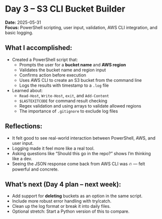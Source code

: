 # Day 3 – S3 CLI Bucket Builder  
**Date:** 2025-05-31  
**Focus:** PowerShell scripting, user input, validation, AWS CLI integration, and basic logging.

## What I accomplished:
- Created a PowerShell script that:
  - Prompts the user for a **bucket name** and **AWS region**  
  - Validates the bucket name and region input  
  - Confirms action before execution  
  - Uses AWS CLI to create an S3 bucket from the command line  
  - Logs the results with timestamp to a `.log` file  
- Learned about:
  - `Read-Host`, `Write-Host`, `exit`, and `Add-Content`  
  - `$LASTEXITCODE` for command result checking  
  - Regex validation and using arrays to validate allowed regions  
  - The importance of `.gitignore` to exclude log files  

## Reflections:
- It felt good to see real-world interaction between PowerShell, AWS, and user input.  
- Logging made it feel more like a real tool.  
- Asking questions like “Should this go in the repo?” shows I’m thinking like a dev.  
- Seeing the JSON response come back from AWS CLI was 🔥 — felt powerful and concrete.  

## What’s next (Day 4 plan – next week):
- Add support for **deleting** buckets as an option in the same script.  
- Include more robust error handling with try/catch.  
- Clean up the log format or break it into daily files.  
- Optional stretch: Start a Python version of this to compare.